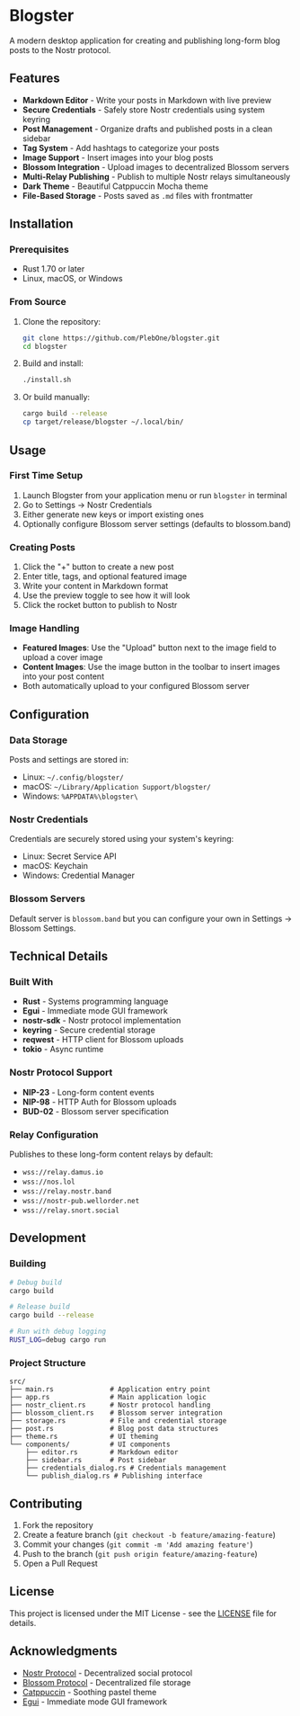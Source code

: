 # Blogster

A modern desktop application for creating and publishing long-form blog posts to the Nostr protocol.

## Features

- **Markdown Editor** - Write your posts in Markdown with live preview
- **Secure Credentials** - Safely store Nostr credentials using system keyring
- **Post Management** - Organize drafts and published posts in a clean sidebar
- **Tag System** - Add hashtags to categorize your posts
- **Image Support** - Insert images into your blog posts
- **Blossom Integration** - Upload images to decentralized Blossom servers
- **Multi-Relay Publishing** - Publish to multiple Nostr relays simultaneously
- **Dark Theme** - Beautiful Catppuccin Mocha theme
- **File-Based Storage** - Posts saved as `.md` files with frontmatter

## Installation

### Prerequisites

- Rust 1.70 or later
- Linux, macOS, or Windows

### From Source

1. Clone the repository:
   ```bash
   git clone https://github.com/PlebOne/blogster.git
   cd blogster
   ```

2. Build and install:
   ```bash
   ./install.sh
   ```

3. Or build manually:
   ```bash
   cargo build --release
   cp target/release/blogster ~/.local/bin/
   ```

## Usage

### First Time Setup

1. Launch Blogster from your application menu or run `blogster` in terminal
2. Go to Settings → Nostr Credentials
3. Either generate new keys or import existing ones
4. Optionally configure Blossom server settings (defaults to blossom.band)

### Creating Posts

1. Click the "+" button to create a new post
2. Enter title, tags, and optional featured image
3. Write your content in Markdown format
4. Use the preview toggle to see how it will look
5. Click the rocket button to publish to Nostr

### Image Handling

- **Featured Images**: Use the "Upload" button next to the image field to upload a cover image
- **Content Images**: Use the image button in the toolbar to insert images into your post content
- Both automatically upload to your configured Blossom server

## Configuration

### Data Storage

Posts and settings are stored in:
- Linux: `~/.config/blogster/`
- macOS: `~/Library/Application Support/blogster/`
- Windows: `%APPDATA%\blogster\`

### Nostr Credentials

Credentials are securely stored using your system's keyring:
- Linux: Secret Service API
- macOS: Keychain
- Windows: Credential Manager

### Blossom Servers

Default server is `blossom.band` but you can configure your own in Settings → Blossom Settings.

## Technical Details

### Built With

- **Rust** - Systems programming language
- **Egui** - Immediate mode GUI framework
- **nostr-sdk** - Nostr protocol implementation
- **keyring** - Secure credential storage
- **reqwest** - HTTP client for Blossom uploads
- **tokio** - Async runtime

### Nostr Protocol Support

- **NIP-23** - Long-form content events
- **NIP-98** - HTTP Auth for Blossom uploads
- **BUD-02** - Blossom server specification

### Relay Configuration

Publishes to these long-form content relays by default:
- `wss://relay.damus.io`
- `wss://nos.lol`
- `wss://relay.nostr.band`
- `wss://nostr-pub.wellorder.net`
- `wss://relay.snort.social`

## Development

### Building

```bash
# Debug build
cargo build

# Release build
cargo build --release

# Run with debug logging
RUST_LOG=debug cargo run
```

### Project Structure

```
src/
├── main.rs              # Application entry point
├── app.rs               # Main application logic
├── nostr_client.rs      # Nostr protocol handling
├── blossom_client.rs    # Blossom server integration
├── storage.rs           # File and credential storage
├── post.rs              # Blog post data structures
├── theme.rs             # UI theming
└── components/          # UI components
    ├── editor.rs        # Markdown editor
    ├── sidebar.rs       # Post sidebar
    ├── credentials_dialog.rs # Credentials management
    └── publish_dialog.rs # Publishing interface
```

## Contributing

1. Fork the repository
2. Create a feature branch (`git checkout -b feature/amazing-feature`)
3. Commit your changes (`git commit -m 'Add amazing feature'`)
4. Push to the branch (`git push origin feature/amazing-feature`)
5. Open a Pull Request

## License

This project is licensed under the MIT License - see the [LICENSE](LICENSE) file for details.

## Acknowledgments

- [Nostr Protocol](https://nostr.com/) - Decentralized social protocol
- [Blossom Protocol](https://github.com/hzrd149/blossom) - Decentralized file storage
- [Catppuccin](https://catppuccin.com/) - Soothing pastel theme
- [Egui](https://github.com/emilk/egui) - Immediate mode GUI framework
